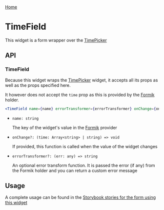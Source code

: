 [Home](../README.md)

# TimeField

This widget is a form wrapper over the [TimePicker](../src/form/time-picker/usage.md)

## API

### TimeField

Because this widget wraps the [TimePicker](../src/form/time-picker/usage.md) widget, it accepts all its props as well
as the props specified here.

It however does not accept the `time` prop as this is provided by the 
[Formik](https://jaredpalmer.com/formik/) holder.

```jsx
<TimeField name={name} errorTransformer={errorTransformer} onChange={onChange} />
```

-   `name: string`

    The key of the widget's value in the [Formik](https://jaredpalmer.com/formik/) provider
    
-   `onChange?: (time: Array<string> | string) => void`

    If provided, this function is called when the value of the widget changes

-   `errorTransformer?: (err: any) => string`

    An optional error transform function. It is passed the error (if any) from the Formik holder 
    and you can return a custom error message

## Usage

A complete usage can be found in the [Storybook stories for the form using this widget](../src/form/index.stories.tsx)
